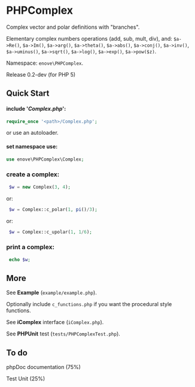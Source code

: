 # PHPComplex

Complex vector and polar definitions with "branches".

Elementary complex numbers operations (add, sub, mult, div), and:
 `$a->Re()`, `$a->Im()`, `$a->arg()`, `$a->theta()`, `$a->abs()`, `$a->conj()`, `$a->inv()`, `$a->uminus()`, `$a->sqrt()`, `$a->log()`, `$a->exp()`, `$a->pow($z)`.

Namespace: `enove\PHPComplex`.

Release 0.2-dev (for PHP 5)

## Quick Start

#### include '*Complex.php*':

```php
require_once '<path>/Complex.php';
```
or use an autoloader.

#### set namespace use:

```php
use enove\PHPComplex\Complex;
```

### create a complex:

```php
 $w = new Complex(3, 4);
``` 
or:

```php
 $w = Complex::c_polar(1, pi()/3);
```
or:

```php
 $w = Complex::c_upolar(1, 1/6);
```

### print a complex:

```php
 echo $w;
```
 
## More
See **Example** (`example/example.php`).

Optionally include `c_functions.php` if you want the procedural style functions.

See **iComplex** interface (`iComplex.php`).

See **PHPUnit** test (`tests/PHPComplexTest.php`).

## To do

phpDoc documentation (75%)

Test Unit (25%)


